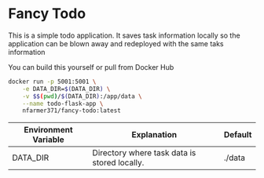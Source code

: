 # Fancy Todo

This is a simple todo application. It saves task information locally so the application can be blown away and redeployed with the same taks information

You can build this yourself or pull from Docker Hub

```sh
docker run -p 5001:5001 \
    -e DATA_DIR=$(DATA_DIR) \
    -v $$(pwd)/$(DATA_DIR):/app/data \
    --name todo-flask-app \
    nfarmer371/fancy-todo:latest
```

| Environment Variable | Explanation                                  | Default |
| -------------------- | -------------------------------------------- | ------- |
| DATA_DIR             | Directory where task data is stored locally. | ./data  |
